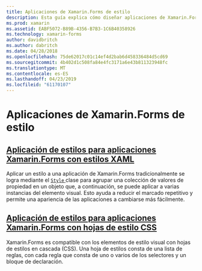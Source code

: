 ```yaml
---
title: Aplicaciones de Xamarin.Forms de estilo
description: Esta guía explica cómo diseñar aplicaciones de Xamarin.Forms con estilos XAML y mediante el uso de estilos en cascada.
ms.prod: xamarin
ms.assetid: EABF5072-B89B-4356-B7B3-1C6B40358926
ms.technology: xamarin-forms
author: davidbritch
ms.author: dabritch
ms.date: 04/28/2018
ms.openlocfilehash: 75de62017c01c14ef4d2bab6d458336484d5cd69
ms.sourcegitcommit: 4b402d1c508fa84e4fc3171a6e43b811323948fc
ms.translationtype: MT
ms.contentlocale: es-ES
ms.lasthandoff: 04/23/2019
ms.locfileid: "61170107"
---
```

# <a name="styling-xamarinforms-apps"></a>Aplicaciones de Xamarin.Forms de estilo

## <a name="styling-xamarinforms-apps-using-xaml-stylesxamlindexmd"></a>[Aplicación de estilos para aplicaciones Xamarin.Forms con estilos XAML](xaml/index.md)

Aplicar un estilo a una aplicación de Xamarin.Forms tradicionalmente se logra mediante el [ `Style` ](xref:Xamarin.Forms.Style) clase para agrupar una colección de valores de propiedad en un objeto que, a continuación, se puede aplicar a varias instancias del elemento visual. Esto ayuda a reducir el marcado repetitivo y permite una apariencia de las aplicaciones a cambiarse más fácilmente.

## <a name="styling-xamarinforms-apps-using-cascading-style-sheetscssindexmd"></a>[Aplicación de estilos para aplicaciones Xamarin.Forms con hojas de estilo CSS](css/index.md)

Xamarin.Forms es compatible con los elementos de estilo visual con hojas de estilos en cascada (CSS). Una hoja de estilos consta de una lista de reglas, con cada regla que consta de uno o varios de los selectores y un bloque de declaración.

